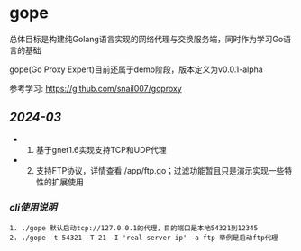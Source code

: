 # gope

总体目标是构建纯Golang语言实现的网络代理与交换服务端，同时作为学习Go语言的基础

gope(Go Proxy Expert)目前还属于demo阶段，版本定义为v0.0.1-alpha

参考学习: https://github.com/snail007/goproxy

## _2024-03_
* 1. 基于gnet1.6实现支持TCP和UDP代理
* 2. 支持FTP协议，详情查看./app/ftp.go；过滤功能暂且只是演示实现一些特性的扩展使用


### _cli使用说明_
```
1. ./gope 默认启动tcp://127.0.0.1的代理，目的端口是本地54321到12345
2. ./gope -t 54321 -T 21 -I 'real server ip' -a ftp 举例是启动ftp代理

```

